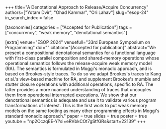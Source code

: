 +++
title="A Denotational Approach to Release/Acquire Concurrency"
authors=["Yotam Dvir", "Ohad Kammar", "Ori Lahav"]
slug="esop-24"
in_search_index = false

[taxonomies]
categories = ["Accepted for Publication"]
tags = ["concurrency", "weak memory", "denotational semantics"]

[extra]
venue="ESOP 2024"
venuefull="33rd European Symposium on Programming"
doi=""
citation="[Accepted for publication]"
abstract="We present a compositional denotational semantics for a functional language with first-class parallel composition and shared-memory operations whose operational semantics follows the release-acquire weak memory model (RA). The semantics is formulated in Moggi's monadic approach, and is based on Brookes-style traces. To do so we adapt Brookes's traces to Kang et al.'s view-based machine for RA, and supplement Brookes's mumble and stutter closure operations with additional operations, specific to RA. The latter provides a more nuanced understanding of traces that uncouples them from operational interrupted executions. We show that our denotational semantics is adequate and use it to validate various program transformations of interest. This is the first work to put weak memory models on the same footing as many other programming effects in Moggi's standard monadic approach."
paper = true
slides = true
poster = true
youtube = "np2OczqEE-Y?si=eRVbkCOt7gStfGRs&amp;start=22139"
+++
